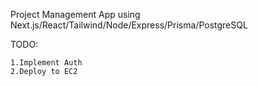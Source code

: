 Project Management App using Next.js/React/Tailwind/Node/Express/Prisma/PostgreSQL

TODO: 
    
    1.Implement Auth
    2.Deploy to EC2
